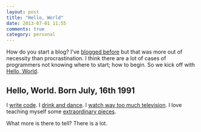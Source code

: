 ```yaml
---
layout: post
title: "Hello, World"
date: 2013-07-01 11:55
comments: true
category: personal
---
```

How do you start a blog? I've [blogged before](http://blog.derk-jan.com/) but that was more out of necessity than procrastination. I think there are a lot of cases of programmers not knowing where to start; how to begin. So we kick off with [Hello, World](http://cm.bell-labs.com/cm/cs/who/dmr/ctut.pdf).

Hello, World. Born July, 16th 1991
------------
I [write code](http://github.com/Derkje-J). I [drink and dance](https://www.facebook.com/dj.karrenbeld/photos). I [watch way too much television](http://trakt.tv/user/Derk-Jan). I love teaching myself some [extraordinary pieces](http://www.youtube.com/playlist?list=PLiPYFoqS1JD5_BMhbEXcmQ4YBRhXrC62r). 

What more is there to tell? There is a lot. 